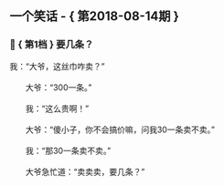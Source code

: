 ## 一个笑话 - { 第2018-08-14期 }
</hr>

### :jack_o_lantern: { 第1档 } 要几条？
我：“大爷，这丝巾咋卖？”<br/><br/>　　大爷：“300一条。”<br/><br/>　　我：“这么贵啊！”<br/><br/>　　大爷：“傻小子，你不会搞价嘛，问我30一条卖不卖。”<br/><br/>　　我：“那30一条卖不卖。”<br/><br/>　　大爷急忙道：“卖卖卖，要几条？”


